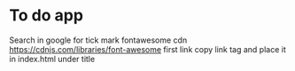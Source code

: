 # To do app
Search in google for tick mark
fontawesome cdn
https://cdnjs.com/libraries/font-awesome
first link copy link tag and place it in index.html under title
